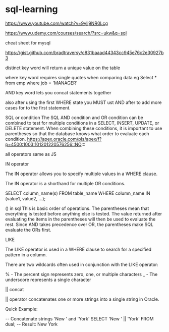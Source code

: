 # sql-learning


https://www.youtube.com/watch?v=9ylj9NR0Lcg



https://www.udemy.com/courses/search/?src=ukw&q=sql

cheat sheet for mysql

https://gist.github.com/bradtraversy/c831baaad44343cc945e76c2e30927b3


distinct key word will return a unique value on the table 

where key word requires single quotes when comparing data
eg Select * from emp where job = 'MANAGER'

AND key word lets you concat statements together

also after using the first WHERE state you MUST ust AND after to add more cases for to the first statement. 

SQL or condition
The SQL AND condition and OR condition can be combined to test for multiple conditions in a SELECT, INSERT, UPDATE, or DELETE statement. When combining these conditions, it is important to use parentheses so that the database knows what order to evaluate each condition.
https://apex.oracle.com/pls/apex/f?p=4500:1003:101201220576256::NO:::

all operators same as JS

IN operator 

The IN operator allows you to specify multiple values in a WHERE clause.

The IN operator is a shorthand for multiple OR conditions.


SELECT column_name(s)
FROM table_name
WHERE column_name IN (value1, value2, ...);

() in sql
This is basic order of operations. The parentheses mean that everything is tested before anything else is tested. The value returned after evaluating the items in the parentheses will then be used to evaluate the rest. Since AND takes precedence over OR, the parentheses make SQL evaluate the ORs first.

LIKE

The LIKE operator is used in a WHERE clause to search for a specified pattern in a column.

There are two wildcards often used in conjunction with the LIKE operator:

% - The percent sign represents zero, one, or multiple characters
_ - The underscore represents a single character


|| concat

|| operator concatenates one or more strings into a single string in Oracle.

Quick Example:

   -- Concatenate strings 'New ' and 'York'
   SELECT 'New ' || 'York' FROM dual;
   -- Result: New York